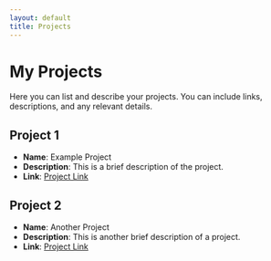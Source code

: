 ```yaml
---
layout: default
title: Projects
---
```


# My Projects

Here you can list and describe your projects. You can include links, descriptions, and any relevant details.

## Project 1

- **Name**: Example Project
- **Description**: This is a brief description of the project.
- **Link**: [Project Link](http://example.com)

## Project 2

- **Name**: Another Project
- **Description**: This is another brief description of a project.
- **Link**: [Project Link](http://example.com)
